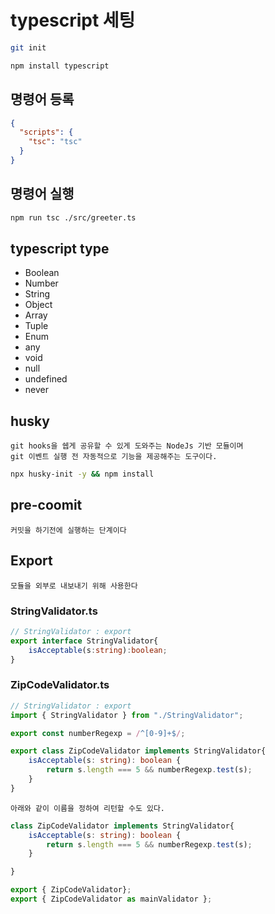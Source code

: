 # typescript 세팅

```bash
git init
```

```bash
npm install typescript
```

## 명령어 등록

```json
{
  "scripts": {
    "tsc": "tsc"
  }
}
```

## 명령어 실행

```bash
npm run tsc ./src/greeter.ts
```

## typescript type

- Boolean
- Number
- String
- Object
- Array
- Tuple
- Enum
- any
- void
- null
- undefined
- never
## husky
```
git hooks을 쉡게 공유할 수 있게 도와주는 NodeJs 기반 모듈이며
git 이벤트 실행 전 자동적으로 기능을 제공해주는 도구이다.
```

```bash
npx husky-init -y && npm install
```

## pre-coomit
```
커밋을 하기전에 실행하는 단계이다
```


## Export
```
모듈을 외부로 내보내기 위해 사용한다
```

### StringValidator.ts
```typescript
// StringValidator : export
export interface StringValidator{
	isAcceptable(s:string):boolean;
}
```

### ZipCodeValidator.ts

```typescript
// StringValidator : export
import { StringValidator } from "./StringValidator";

export const numberRegexp = /^[0-9]+$/;

export class ZipCodeValidator implements StringValidator{
	isAcceptable(s: string): boolean {
		return s.length === 5 && numberRegexp.test(s);
	}
}
```

```
아래와 같이 이름을 정하여 리턴할 수도 있다.
```

```typescript
class ZipCodeValidator implements StringValidator{
	isAcceptable(s: string): boolean {
		return s.length === 5 && numberRegexp.test(s);
	}

}

export { ZipCodeValidator};
export { ZipCodeValidator as mainValidator };
```